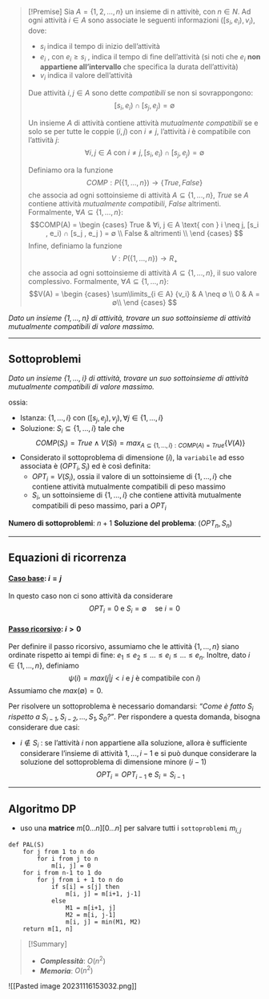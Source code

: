 >[!Premise]
>Sia $A = \{1, 2, . . . , n\}$ un insieme di n attivitè, con $n ∈ N$. Ad ogni attività $i ∈ A$ sono associate le seguenti informazioni $([s_i , e_i), v_i)$, dove:
>- $s_i$ indica il tempo di inizio dell’attività 
>- $e_i$ , con $e_i ≥ s_i$ , indica il tempo di fine dell’attività (si noti che $e_i$ **non appartiene all’intervallo** che specifica la durata dell’attività) 
>- $v_i$ indica il valore dell’attività
>
>Due attività $i, j ∈ A$ sono dette $compatibili$ se non si sovrappongono: $$[s_i , e_i) ∩ [s_j , e_j ) = ∅$$
>
>Un insieme $A$ di attività contiene attività $mutualmente\ compatibili$ se e solo se per tutte le coppie $(i, j) \text{ con } i \neq j$, l’attività $i$ è compatibile con l’attività $j$: $$∀i, j ∈ A \text{ con } i \neq j, [s_i , e_i) ∩ [s_j , e_j ) = ∅$$
>
>Definiamo ora la funzione $$COMP : P(\{1, . . . , n\}) → \{T rue, F alse\}$$
>che associa ad ogni sottoinsieme di attività $A ⊆ \{1, . . . , n\}$, $True$ se $A$ contiene attività $mutualmente\ compatibili$, $False$ altrimenti. Formalmente, $∀A ⊆ \{1, . . . , n\}$: 
>$$COMP(A) = 
\begin {cases} 
True & ∀i, j ∈ A \text{ con } i \neq j, [s_i , e_i) ∩ [s_j , e_j ) = ∅ \\
False & altrimenti \\
\end {cases}
>$$
>Infine, definiamo la funzione $$V : P(\{1, . . . , n\}) → R_+$$
>che associa ad ogni sottoinsieme di attività $A ⊆ \{1, . . . , n\}$, il suo valore complessivo. Formalmente, $∀A ⊆ \{1, . . . , n\}$:
>$$V(A) = 
\begin {cases} 
\sum\limits_{i ∈ A} {v_i} & A \neq ∅ \\
0 & A = ∅\\
\end {cases}
>$$

*Dato un insieme $\{1, . . . , n\}$ di attività, trovare un suo sottoinsieme di attività mutualmente compatibili di valore massimo.*

---
## Sottoproblemi

*Dato un insieme $\{1, . . . , i\}$ di attività, trovare un suo sottoinsieme di attività mutualmente compatibili di valore massimo.*

ossia: 
- Istanza: $\{1, . . . , i\}$ con $([s_j , e_j ), v_j ), ∀j ∈ \{1, . . . , i\}$
- Soluzione: $S_i ⊆ \{1, . . . , i\}$ tale che $$COMP(S_i) = T rue ∧ V(Si) = max_{A⊆\{1,...,i\}: COMP(A)=True} \{V(A)\}$$
- Considerato il sottoproblema di dimensione $(i)$, la `variabile` ad esso associata è $(OPT_i , S_i)$ ed è così definita:
	- $OPT_i = V(S_i)$, ossia il valore di un sottoinsieme di $\{1, . . . , i\}$ che contiene attività mutualmente compatibili di peso massimo
	- $S_i$, un sottoinsieme di $\{1, . . . , i\}$ che contiene attività mutualmente compatibili di peso massimo, pari a $OPT_i$

**Numero di sottoproblemi**: $n+1$
**Soluzione del problema**: $(OPT_n, S_n)$

---
## Equazioni di ricorrenza
#### <u>**Caso base**</u>: $i = j$
In questo caso non ci sono attività da considerare $$OPT_i = 0 \text{ e } S_i = ∅ \quad\text{se } i = 0$$
#### <u>**Passo ricorsivo**</u>: $i > 0$
Per definire il passo ricorsivo, assumiamo che le attività $\{1, . . . , n\}$ siano ordinate rispetto ai tempi di fine: $e_1 ≤ e_2 ≤ . . . ≤ e_i ≤ . . . ≤ e_n$. Inoltre, dato $i ∈ \{1, . . . , n\}$, definiamo $$ψ(i) = max(j|j < i \text{ e } j \text{ è compatibile con } i)$$Assumiamo che $max(∅) = 0$.

Per risolvere un sottoproblema è necessario domandarsi: *“Come è fatto $S_i$ rispetto a $S_{i−1}, S_{i−2}, . . . , S_1, S_0$?”*. Per rispondere a questa domanda, bisogna considerare due casi:
- $i \not\in S_i$ : se l’attività $i$ non appartiene alla soluzione, allora è sufficiente considerare l’insieme di attività ${1, . . . , i − 1}$ e si può dunque considerare la soluzione del sottoproblema di dimensione minore $(i-1)$ $$OPT_i = OPT_{i−1} \text{ e } S_i = S_{i−1}$$
---
## Algoritmo DP

- uso una **matrice** $m[0...n][0...n]$ per salvare tutti i `sottoproblemi` $m_{i, j}$

``` Pseudocodice TI:"PAL" "FOLD"
def PAL(S) 
	for j from 1 to n do
		for i from j to n
			m[i, j] = 0
	for i from n-1 to 1 do
		for j from i + 1 to n do
			if s[i] = s[j] then
				m[i, j] = m[i+1, j-1]
			else
				M1 = m[i+1, j]
				M2 = m[i, j-1]
				m[i, j] = min(M1, M2)
	return m[1, n]
```

> [!Summary]
> - ***Complessità***: $O(n^2)$
> - ***Memoria***: $O(n^2)$

![[Pasted image 20231116153032.png]]